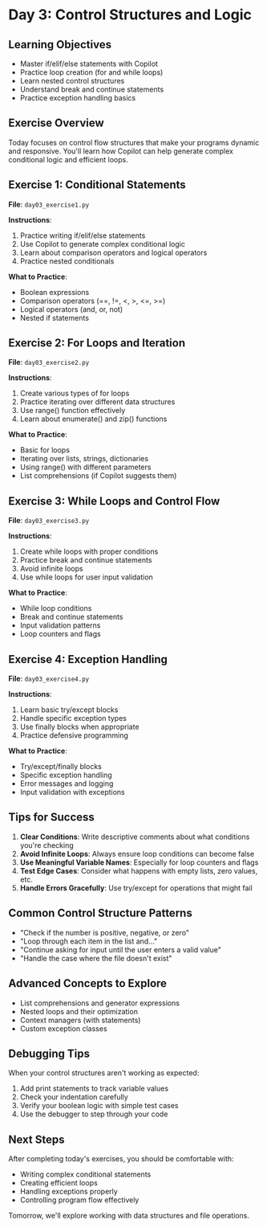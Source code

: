 # Day 3: Control Structures and Logic

## Learning Objectives
- Master if/elif/else statements with Copilot
- Practice loop creation (for and while loops)
- Learn nested control structures
- Understand break and continue statements
- Practice exception handling basics

## Exercise Overview
Today focuses on control flow structures that make your programs dynamic and responsive. You'll learn how Copilot can help generate complex conditional logic and efficient loops.

## Exercise 1: Conditional Statements

**File**: `day03_exercise1.py`

**Instructions**:
1. Practice writing if/elif/else statements
2. Use Copilot to generate complex conditional logic
3. Learn about comparison operators and logical operators
4. Practice nested conditionals

**What to Practice**:
- Boolean expressions
- Comparison operators (==, !=, <, >, <=, >=)
- Logical operators (and, or, not)
- Nested if statements

## Exercise 2: For Loops and Iteration

**File**: `day03_exercise2.py`

**Instructions**:
1. Create various types of for loops
2. Practice iterating over different data structures
3. Use range() function effectively
4. Learn about enumerate() and zip() functions

**What to Practice**:
- Basic for loops
- Iterating over lists, strings, dictionaries
- Using range() with different parameters
- List comprehensions (if Copilot suggests them)

## Exercise 3: While Loops and Control Flow

**File**: `day03_exercise3.py`

**Instructions**:
1. Create while loops with proper conditions
2. Practice break and continue statements
3. Avoid infinite loops
4. Use while loops for user input validation

**What to Practice**:
- While loop conditions
- Break and continue statements
- Input validation patterns
- Loop counters and flags

## Exercise 4: Exception Handling

**File**: `day03_exercise4.py`

**Instructions**:
1. Learn basic try/except blocks
2. Handle specific exception types
3. Use finally blocks when appropriate
4. Practice defensive programming

**What to Practice**:
- Try/except/finally blocks
- Specific exception handling
- Error messages and logging
- Input validation with exceptions

## Tips for Success

1. **Clear Conditions**: Write descriptive comments about what conditions you're checking
2. **Avoid Infinite Loops**: Always ensure loop conditions can become false
3. **Use Meaningful Variable Names**: Especially for loop counters and flags
4. **Test Edge Cases**: Consider what happens with empty lists, zero values, etc.
5. **Handle Errors Gracefully**: Use try/except for operations that might fail

## Common Control Structure Patterns

- "Check if the number is positive, negative, or zero"
- "Loop through each item in the list and..."
- "Continue asking for input until the user enters a valid value"
- "Handle the case where the file doesn't exist"

## Advanced Concepts to Explore

- List comprehensions and generator expressions
- Nested loops and their optimization
- Context managers (with statements)
- Custom exception classes

## Debugging Tips

When your control structures aren't working as expected:
1. Add print statements to track variable values
2. Check your indentation carefully
3. Verify your boolean logic with simple test cases
4. Use the debugger to step through your code

## Next Steps

After completing today's exercises, you should be comfortable with:
- Writing complex conditional statements
- Creating efficient loops
- Handling exceptions properly
- Controlling program flow effectively

Tomorrow, we'll explore working with data structures and file operations.

